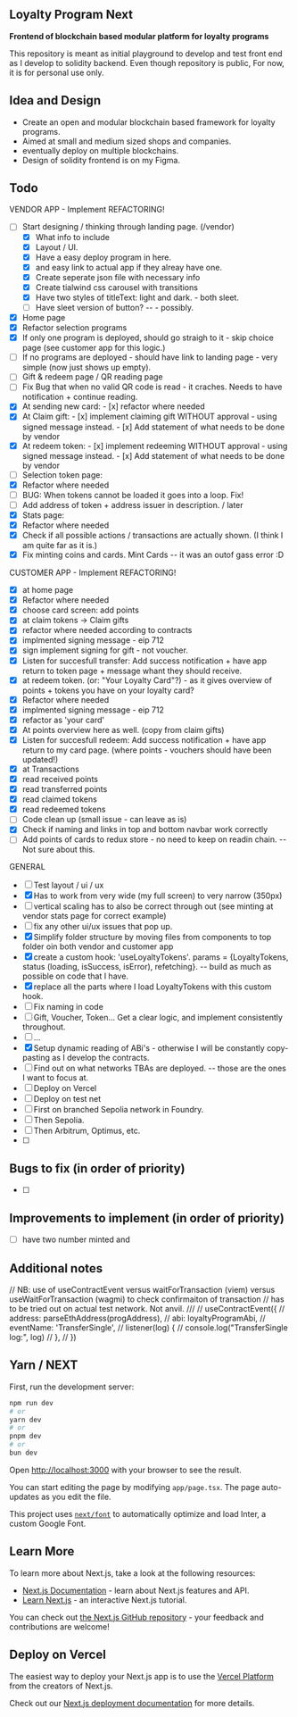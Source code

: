 ## Loyalty Program Next 
**Frontend of blockchain based modular platform for loyalty programs**

This repository is meant as initial playground to develop and test front end as I develop to solidity backend. 
Even though repository is public, For now, it is for personal use only. 

## Idea and Design

- Create an open and modular blockchain based framework for loyalty programs. 
- Aimed at small and medium sized shops and companies. 
- eventually deploy on multiple blockchains. 
- Design of solidity frontend is on my Figma. 

## Todo   
VENDOR APP - Implement REFACTORING! 
- [ ] Start designing / thinking through landing page. (/vendor) 
  - [x] What info to include
  - [x]  Layout / UI. 
  - [x] Have a easy deploy program in here. 
  - [x] and easy link to actual app if they alreay have one.  
  - [x] Create seperate json file with necessary info
  - [x] Create tialwind css carousel with transitions 
  - [x] Have two styles of titleText: light and dark. - both sleet. 
  - [ ] Have sleet version of button? -- - possibly. 
- [x]  Home page
  - [x]  Refactor selection programs  
  - [x]  If only one program is deployed, should go straigh to it - skip choice page (see customer app for this logic.)
  - [ ]  If no programs are deployed - should have link to landing page - very simple (now just shows up empty). 
- [ ]  Gift & redeem page / QR reading page 
  - [ ]  Fix Bug that when no valid QR code is read - it craches. Needs to have notification + continue reading. 
  - [x]  At sending new card: 
    - [x]  refactor where needed 
  - [x]  At Claim gift: 
    - [x]  implement claiming gift WITHOUT approval - using signed message instead.
    - [x]  Add statement of what needs to be done by vendor
  - [x]  At redeem token: 
    - [x]  implement redeeming WITHOUT approval - using signed message instead. 
    - [x]  Add statement of what needs to be done by vendor
- [ ]  Selection token page: 
  - [x]  Refactor where needed
  - [ ]  BUG: When tokens cannot be loaded it goes into a loop. Fix! 
  - [ ]  Add address of token + address issuer in description. / later 
- [x]  Stats page: 
  - [x]  Refactor where needed
  - [x]  Check if all possible actions / transactions are actually shown. (I think I am quite far as it is.)
  - [x]  Fix minting coins and cards. Mint Cards -- it was an outof gass error :D 
 
CUSTOMER APP - Implement REFACTORING! 
- [x]   at home page 
  - [x]   Refactor where needed
  - [x]   choose card screen: add points 
- [x]   at claim tokens -> Claim gifts
  - [x]   refactor where needed according to contracts
  - [x]   implmented signing message - eip 712 
  - [x]   sign implement signing for gift - not voucher. 
  - [x]   Listen for succesfull transfer: Add success notification + have app return to token page + message whant they should receive. 
- [x]   at redeem token. (or: "Your Loyalty Card"?) - as it gives overview of points + tokens you have on your loyalty card?  
  - [x]   Refactor where needed
  - [x]   implmented signing message - eip 712 
  - [x]   refactor as 'your card'
  - [x]   At points overview here as well. (copy from claim gifts)
  - [x]   Listen for succesfull redeem: Add success notification + have app return to my card page. (where points - vouchers should have been updated!)
- [x]   at Transactions 
  - [x]   read received points
  - [x]   read transferred points
  - [x]   read claimed tokens 
  - [x]   read redeemed tokens 
- [ ]   Code clean up (small issue - can leave as is)
  - [x]   Check if naming and links in top and bottom navbar work correctly
  - [ ]   Add points of cards to redux store - no need to keep on readin chain. -- Not sure about this. 

GENERAL 
- [ ]  Test layout / ui / ux 
  - [x]  Has to work from very wide (my full screen) to very narrow (350px) 
  - [ ]  vertical scaling has to also be correct through out (see minting at vendor stats page for correct example)
  - [ ]  fix any other ui/ux issues that pop up. 
- [x]  Simplify folder structure by moving files from components to top folder oin both vendor and customer app 
  - [x]  create a custom hook: 'useLoyaltyTokens'. params = {LoyaltyTokens, status (loading, isSuccess, isError), refetching}.  -- build as much as possible on code that I have. 
  - [x]  replace all the parts where I load LoyaltyTokens with this custom hook. 
- [ ]  Fix naming in code 
  - [ ]  Gift, Voucher, Token... Get a clear logic, and implement consistently throughout. 
  - [ ]  ... 
- [x]  Setup dynamic reading of ABi's - otherwise I will be constantly copy-pasting as I develop the contracts. 
- [ ]  Find out on what networks TBAs are deployed. -- those are the ones I want to focus at. 
- [ ]  Deploy on Vercel 
- [ ]  Deploy on test net
  - [ ]  First on branched Sepolia network in Foundry.
  - [ ]  Then Sepolia.  
  - [ ]  Then Arbitrum, Optimus, etc. 
  - [ ]  

## Bugs to fix (in order of priority)
- [ ]  

## Improvements to implement (in order of priority)
- [ ]  have two number minted and 

## Additional notes 
  // NB: use of useContractEvent versus waitForTransaction (viem) versus useWaitForTransaction (wagmi) to check confirmaiton of transaction
  // has to be tried out on actual test network. Not anvil. 
  /// 
  // useContractEvent({
  //   address: parseEthAddress(progAddress),
  //   abi: loyaltyProgramAbi,
  //   eventName: 'TransferSingle',
  //   listener(log) {
  //     console.log("TransferSingle log:", log)
  //   },
  // })

## Yarn / NEXT 

First, run the development server:

```bash
npm run dev
# or
yarn dev
# or
pnpm dev
# or
bun dev
```

Open [http://localhost:3000](http://localhost:3000) with your browser to see the result.

You can start editing the page by modifying `app/page.tsx`. The page auto-updates as you edit the file.

This project uses [`next/font`](https://nextjs.org/docs/basic-features/font-optimization) to automatically optimize and load Inter, a custom Google Font.

## Learn More

To learn more about Next.js, take a look at the following resources:

- [Next.js Documentation](https://nextjs.org/docs) - learn about Next.js features and API.
- [Learn Next.js](https://nextjs.org/learn) - an interactive Next.js tutorial.

You can check out [the Next.js GitHub repository](https://github.com/vercel/next.js/) - your feedback and contributions are welcome!

## Deploy on Vercel

The easiest way to deploy your Next.js app is to use the [Vercel Platform](https://vercel.com/new?utm_medium=default-template&filter=next.js&utm_source=create-next-app&utm_campaign=create-next-app-readme) from the creators of Next.js.

Check out our [Next.js deployment documentation](https://nextjs.org/docs/deployment) for more details.
